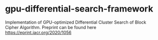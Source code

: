 # gpu-differential-search-framework

Implementation of GPU-optimized Differential Cluster Search of Block Cipher Algorithm.
Preprint can be found here https://eprint.iacr.org/2020/1056

